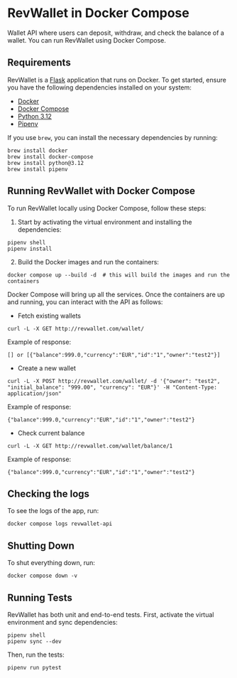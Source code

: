 # RevWallet in Docker Compose
Wallet API where users can deposit, withdraw, and check the balance of a wallet. You can run RevWallet using Docker Compose.

## Requirements
RevWallet is a [Flask](https://flask.palletsprojects.com/en/3.0.x/) application that runs on Docker. To get started, ensure you have the following dependencies installed on your system:
- [Docker](https://docs.docker.com/guides/getting-started/)
- [Docker Compose](https://docs.docker.com/compose/gettingstarted/)
- [Python 3.12](https://www.python.org/downloads/)
- [Pipenv](https://pipenv.pypa.io/en/latest/)

If you use `brew`, you can install the necessary dependencies by running:
```
brew install docker
brew install docker-compose
brew install python@3.12
brew install pipenv
```

## Running RevWallet with Docker Compose
To run RevWallet locally using Docker Compose, follow these steps:

1. Start by activating the virtual environment and installing the dependencies:
```
pipenv shell
pipenv install
```
2. Build the Docker images and run the containers:
```
docker compose up --build -d  # this will build the images and run the containers
```

Docker Compose will bring up all the services. Once the containers are up and running, you can interact with the API as follows:

- Fetch existing wallets
```
curl -L -X GET http://revwallet.com/wallet/
```
Example of response: 
```
[] or [{"balance":999.0,"currency":"EUR","id":"1","owner":"test2"}]
```

- Create a new wallet
```
curl -L -X POST http://revwallet.com/wallet/ -d '{"owner": "test2", "initial_balance": "999.00", "currency": "EUR"}' -H "Content-Type: application/json"
```
Example of response: 
```
{"balance":999.0,"currency":"EUR","id":"1","owner":"test2"}
```

- Check current balance
```
curl -L -X GET http://revwallet.com/wallet/balance/1
```
Example of response: 
```
{"balance":999.0,"currency":"EUR","id":"1","owner":"test2"}
```

## Checking the logs
To see the logs of the app, run:
```
docker compose logs revwallet-api
```

## Shutting Down
To shut everything down, run:
```
docker compose down -v
```

## Running Tests
RevWallet has both unit and end-to-end tests. First, activate the virtual environment and sync dependencies:
```
pipenv shell
pipenv sync --dev
```


Then, run the tests:
```
pipenv run pytest
```
